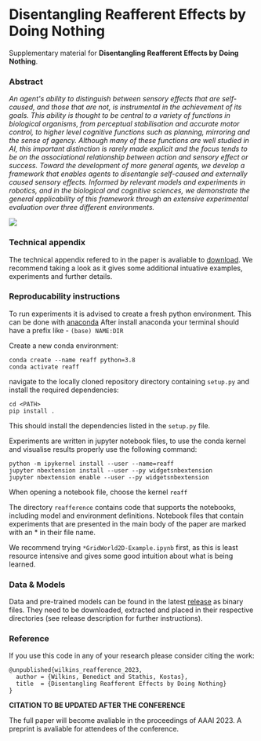 # Disentangling Reafferent Effects by Doing Nothing

Supplementary material for __Disentangling Reafferent Effects by Doing Nothing__. 

### Abstract 

_An agent's ability to distinguish between sensory effects that are self-caused, and those that are not, is instrumental in the achievement of its goals. This ability is thought to be central to a variety of functions in biological organisms, from perceptual stabilisation and accurate motor control, to higher level cognitive functions such as planning, mirroring and the sense of agency. Although many of these functions are well studied in AI, this important distinction is rarely made explicit and the focus tends to be on the associational relationship between action and sensory effect or success. Toward the development of more general agents, we develop a framework that enables agents to disentangle self-caused and externally caused sensory effects. Informed by relevant models and experiments in robotics, and in the biological and cognitive sciences, we demonstrate the general applicability of this framework through an extensive experimental evaluation over three different environments._

![](https://user-images.githubusercontent.com/22711383/204519425-cb8217e8-a0f4-447c-adc4-85363c510938.png)

### Technical appendix

The technical appendix refered to in the paper is avaliable to <a id="raw-url" href="https://raw.githubusercontent.com/BenedictWilkins/disentangling-reafference/main/technical-appendix.pdf">download</a>. We recommend taking a look as it gives some additional intuative examples, experiments and further details.

### Reproducability instructions

To run experiments it is advised to create a fresh python environment.
This can be done with [anaconda](https://www.anaconda.com/)
After install anaconda your terminal should have a prefix like - `(base) NAME:DIR`

Create a new conda environment:

```
conda create --name reaff python=3.8
conda activate reaff
```

navigate to the locally cloned repository directory containing `setup.py` and install the required dependencies: 

```
cd <PATH>
pip install .
```

This should install the dependencies listed in the `setup.py` file.

Experiments are written in jupyter notebook files, to use the conda kernel and visualise results properly use the following command:
 
```
python -m ipykernel install --user --name=reaff
jupyter nbextension install --user --py widgetsnbextension
jupyter nbextension enable --user --py widgetsnbextension
```

When opening a notebook file, choose the kernel `reaff`

The directory `reafference` contains code that supports the notebooks, including model and environment definitions. Notebook files that contain experiments that are presented in the main body of the paper are marked with an * in their file name.

We recommend trying `*GridWorld2D-Example.ipynb` first, as this is least resource intensive and gives some good intuition about what is being learned.

### Data & Models

Data and pre-trained models can be found in the latest [release](https://github.com/BenedictWilkins/disentangling-reafference/releases) as binary files. They need to be downloaded, extracted and placed in their respective directories (see release description for further instructions).

### Reference

If you use this code in any of your research please consider citing the work:

```
@unpublished{wilkins_reafference_2023,
  author = {Wilkins, Benedict and Stathis, Kostas},
  title  = {Disentangling Reafferent Effects by Doing Nothing}
}
```
__CITATION TO BE UPDATED AFTER THE CONFERENCE__

The full paper will become avaliable in the proceedings of AAAI 2023. A preprint is avaliable for attendees of the conference.



